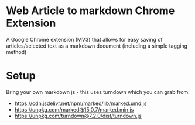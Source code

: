 # Web Article to markdown Chrome Extension
A Google Chrome extension (MV3) that allows for easy saving of articles/selected text as a markdown document (including a simple tagging method)
# Setup
Bring your own markdown js - this uses turndown which you can grab from:
- https://cdn.jsdelivr.net/npm/marked/lib/marked.umd.js
- https://unpkg.com/marked@15.0.7/marked.min.js
- https://unpkg.com/turndown@7.2.0/dist/turndown.js

